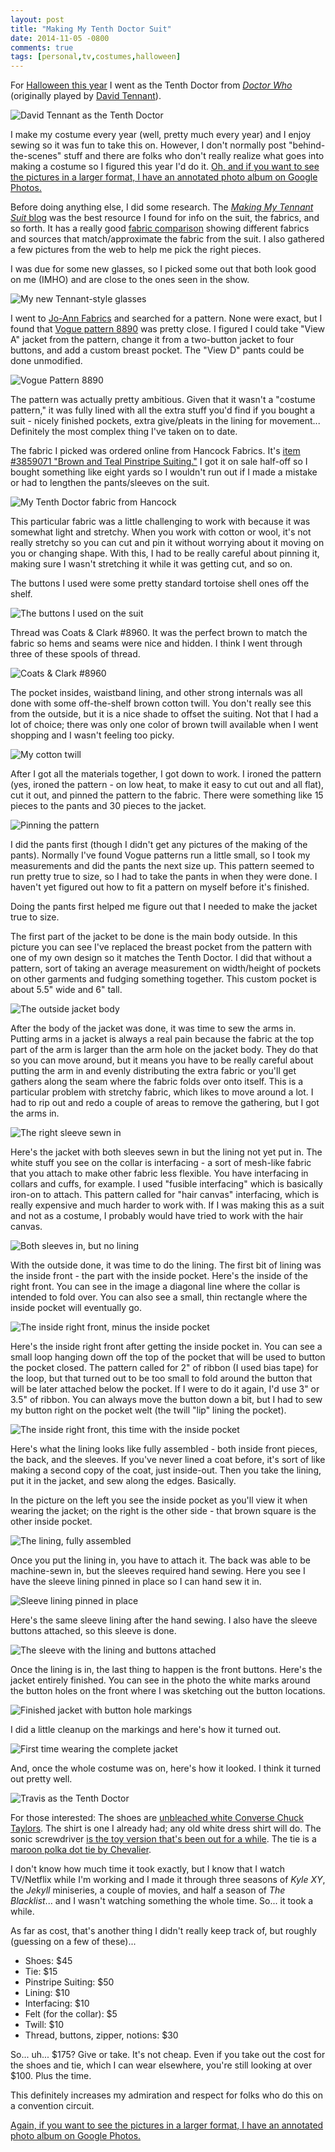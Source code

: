 ```yaml
---
layout: post
title: "Making My Tenth Doctor Suit"
date: 2014-11-05 -0800
comments: true
tags: [personal,tv,costumes,halloween]
---
```

For [Halloween this year](/archive/2014/11/03/176-trick-or-treaters/) I went as the Tenth Doctor from [_Doctor Who_](http://www.bbc.co.uk/programmes/b006q2x0) (originally played by [David Tennant](http://www.imdb.com/name/nm0855039/)).

![David Tennant as the Tenth Doctor](https://lh3.googleusercontent.com/-I8qaQGqvwOw/VFhWjnIYigI/AAAAAAAAJwA/JeqG8RZib6w/s400/Tenth%2520Doctor%2520Suit%2520-%2520Halloween%25202014%2520-%252017.jpg)

I make my costume every year (well, pretty much every year) and I enjoy sewing so it was fun to take this on. However, I don't normally post "behind-the-scenes" stuff and there are folks who don't really realize what goes into making a costume so I figured this year I'd do it. [Oh, and if you want to see the pictures in a larger format, I have an annotated photo album on Google Photos.](https://photos.app.goo.gl/pidocFmepg3e9NSy5)

Before doing anything else, I did some research. The [_Making My Tennant Suit_ blog](http://tennantsuit.blogspot.com/) was the best resource I found for info on the suit, the fabrics, and so forth. It has a really good [fabric comparison](http://tennantsuit.blogspot.com/2009/04/comparing-fabrics.html) showing different fabrics and sources that match/approximate the fabric from the suit. I also gathered a few pictures from the web to help me pick the right pieces.

I was due for some new glasses, so I picked some out that both look good on me (IMHO) and are close to the ones seen in the show.

![My new Tennant-style glasses](https://lh6.googleusercontent.com/-Kom6Tv-aYJo/VFhWjhhjADI/AAAAAAAAJzs/UGgL40a-JkM/s400/Tenth%2520Doctor%2520Suit%2520-%2520Halloween%25202014%2520-%25204.jpg)

I went to [Jo-Ann Fabrics](http://www.joann.com/) and searched for a pattern. None were exact, but I found that [Vogue pattern 8890](http://voguepatterns.mccall.com/v8890-products-44862.php) was pretty close. I figured I could take "View A" jacket from the pattern, change it from a two-button jacket to four buttons, and add a custom breast pocket. The "View D" pants could be done unmodified.

![Vogue Pattern 8890](https://lh5.googleusercontent.com/-GCsubrnRrdQ/VFjreQi72sI/AAAAAAAAJzM/qrH8rCe9rMA/s400/V8890.gif)

The pattern was actually pretty ambitious. Given that it wasn't a "costume pattern," it was fully lined with all the extra stuff you'd find if you bought a suit - nicely finished pockets, extra give/pleats in the lining for movement... Definitely the most complex thing I've taken on to date.

The fabric I picked was ordered online from Hancock Fabrics. It's [item #3859071 "Brown and Teal Pinstripe Suiting."](http://hancockfabrics.com/brown-and-teal-pinstripe-suiting-fabric-3859071.html) I got it on sale half-off so I bought something like eight yards so I wouldn't run out if I made a mistake or had to lengthen the pants/sleeves on the suit.

![My Tenth Doctor fabric from Hancock](https://lh6.googleusercontent.com/-CbkBg-56IQ0/VFjsuGZZE5I/AAAAAAAAJ0E/iii1K4JLX7Q/s400/3859071.jpg)

This particular fabric was a little challenging to work with because it was somewhat light and stretchy. When you work with cotton or wool, it's not really stretchy so you can cut and pin it without worrying about it moving on you or changing shape. With this, I had to be really careful about pinning it, making sure I wasn't stretching it while it was getting cut, and so on.

The buttons I used were some pretty standard tortoise shell ones off the shelf.

![The buttons I used on the suit](https://lh3.googleusercontent.com/-kEabKa5Y5oM/VFhWjlDo4QI/AAAAAAAAJwQ/M29pkZuHO-U/s400/Tenth%2520Doctor%2520Suit%2520-%2520Halloween%25202014%2520-%252015.jpg)

Thread was Coats & Clark #8960. It was the perfect brown to match the fabric so hems and seams were nice and hidden. I think I went through three of these spools of thread.

![Coats & Clark #8960](https://lh5.googleusercontent.com/-cHx1FhyCaDg/VFhWjj1KPTI/AAAAAAAAJwI/PnvkYlp5E2M/s400/Tenth%2520Doctor%2520Suit%2520-%2520Halloween%25202014%2520-%252016.jpg)

The pocket insides, waistband lining, and other strong internals was all done with some off-the-shelf brown cotton twill. You don't really see this from the outside, but it is a nice shade to offset the suiting. Not that I had a lot of choice; there was only one color of brown twill available when I went shopping and I wasn't feeling too picky.

![My cotton twill](https://lh5.googleusercontent.com/-T0o4Og4cY6o/VFhWjiDefPI/AAAAAAAAJwY/nnDeRG10Tuk/s400/Tenth%2520Doctor%2520Suit%2520-%2520Halloween%25202014%2520-%252014.jpg)

After I got all the materials together, I got down to work. I ironed the pattern (yes, ironed the pattern - on low heat, to make it easy to cut out and all flat), cut it out, and pinned the pattern to the fabric. There were something like 15 pieces to the pants and 30 pieces to the jacket.

![Pinning the pattern](https://lh6.googleusercontent.com/-FLC5cwQCAEI/VFhWjuC3RmI/AAAAAAAAJvg/quJ5FNgSY9Y/s400/Tenth%2520Doctor%2520Suit%2520-%2520Halloween%25202014%2520-%252013.jpg)

I did the pants first (though I didn't get any pictures of the making of the pants). Normally I've found Vogue patterns run a little small, so I took my measurements and did the pants the next size up. This pattern seemed to run pretty true to size, so I had to take the pants in when they were done. I haven't yet figured out how to fit a pattern on myself before it's finished.

Doing the pants first helped me figure out that I needed to make the jacket true to size.

The first part of the jacket to be done is the main body outside. In this picture you can see I've replaced the breast pocket from the pattern with one of my own design so it matches the Tenth Doctor. I did that without a pattern, sort of taking an average measurement on width/height of pockets on other garments and fudging something together. This custom pocket is about 5.5" wide and 6" tall.

![The outside jacket body](https://lh3.googleusercontent.com/-AaaqjdXq4ps/VFhWjgCYe6I/AAAAAAAAJxE/ApWgBxxkQl8/s400/Tenth%2520Doctor%2520Suit%2520-%2520Halloween%25202014%2520-%252010.jpg)

After the body of the jacket was done, it was time to sew the arms in. Putting arms in a jacket is always a real pain because the fabric at the top part of the arm is larger than the arm hole on the jacket body. They do that so you can move around, but it means you have to be really careful about putting the arm in and evenly distributing the extra fabric or you'll get gathers along the seam where the fabric folds over onto itself. This is a particular problem with stretchy fabric, which likes to move around a lot. I had to rip out and redo a couple of areas to remove the gathering, but I got the arms in.

![The right sleeve sewn in](https://lh4.googleusercontent.com/-6hHiUy6hDPQ/VFhWjm4B2sI/AAAAAAAAJww/UwZRISyZV5Y/s400/Tenth%2520Doctor%2520Suit%2520-%2520Halloween%25202014%2520-%252011.jpg)

Here's the jacket with both sleeves sewn in but the lining not yet put in. The white stuff you see on the collar is interfacing - a sort of mesh-like fabric that you attach to make other fabric less flexible. You have interfacing in collars and cuffs, for example. I used "fusible interfacing" which is basically iron-on to attach. This pattern called for "hair canvas" interfacing, which is really expensive and much harder to work with. If I was making this as a suit and not as a costume, I probably would have tried to work with the hair canvas.

![Both sleeves in, but no lining](https://lh6.googleusercontent.com/-kUVl0Kksbpk/VFhWjmVLg4I/AAAAAAAAJwo/M6QcS_B5qQw/s400/Tenth%2520Doctor%2520Suit%2520-%2520Halloween%25202014%2520-%252012.jpg)

With the outside done, it was time to do the lining. The first bit of lining was the inside front - the part with the inside pocket. Here's the inside of the right front. You can see in the image a diagonal line where the collar is intended to fold over. You can also see a small, thin rectangle where the inside pocket will eventually go.

![The inside right front, minus the inside pocket](https://lh4.googleusercontent.com/-puTLjtkMibo/VFhWjv_hGQI/AAAAAAAAJxM/yAmSqutncBc/s400/Tenth%2520Doctor%2520Suit%2520-%2520Halloween%25202014%2520-%25209.jpg)

Here's the inside right front after getting the inside pocket in. You can see a small loop hanging down off the top of the pocket that will be used to button the pocket closed. The pattern called for 2" of ribbon (I used bias tape) for the loop, but that turned out to be too small to fold around the button that will be later attached below the pocket. If I were to do it again, I'd use 3" or 3.5" of ribbon. You can always move the button down a bit, but I had to sew my button right on the pocket welt (the twill "lip" lining the pocket).

![The inside right front, this time with the inside pocket](https://lh5.googleusercontent.com/-378JtokpHRs/VFhWjsL2C9I/AAAAAAAAJxU/fXm0iepdeXM/s400/Tenth%2520Doctor%2520Suit%2520-%2520Halloween%25202014%2520-%25208.jpg)

Here's what the lining looks like fully assembled - both inside front pieces, the back, and the sleeves. If you've never lined a coat before, it's sort of like making a second copy of the coat, just inside-out. Then you take the lining, put it in the jacket, and sew along the edges. Basically.

In the picture on the left you see the inside pocket as you'll view it when wearing the jacket; on the right is the other side - that brown square is the other inside pocket.

![The lining, fully assembled](https://lh6.googleusercontent.com/-onIjfkBTihs/VFhWjmZTcUI/AAAAAAAAJxc/WflUhaolc0w/s400/Tenth%2520Doctor%2520Suit%2520-%2520Halloween%25202014%2520-%25207.jpg)

Once you put the lining in, you have to attach it. The back was able to be machine-sewn in, but the sleeves required hand sewing. Here you see I have the sleeve lining pinned in place so I can hand sew it in.

![Sleeve lining pinned in place](https://lh4.googleusercontent.com/-dNnJgfqn4bc/VFhWjq8BJiI/AAAAAAAAJxk/YV7Rx6W6peo/s400/Tenth%2520Doctor%2520Suit%2520-%2520Halloween%25202014%2520-%25206.jpg)

Here's the same sleeve lining after the hand sewing. I also have the sleeve buttons attached, so this sleeve is done.

![The sleeve with the lining and buttons attached](https://lh6.googleusercontent.com/-QoxxgX7a-RU/VFhWjt5PxMI/AAAAAAAAJug/wmJCnHJCirg/s400/Tenth%2520Doctor%2520Suit%2520-%2520Halloween%25202014%2520-%25205.jpg)

Once the lining is in, the last thing to happen is the front buttons. Here's the jacket entirely finished. You can see in the photo the white marks around the button holes on the front where I was sketching out the button locations.

![Finished jacket with button hole markings](https://lh6.googleusercontent.com/-WElySbrIrKk/VFhWjtsPMdI/AAAAAAAAJuQ/b44uWuGj0j0/s400/Tenth%2520Doctor%2520Suit%2520-%2520Halloween%25202014%2520-%25203.jpg)

I did a little cleanup on the markings and here's how it turned out.

![First time wearing the complete jacket](https://lh4.googleusercontent.com/-dlmDvfgdZz4/VFhWjl-Fc-I/AAAAAAAAJxs/_4yylqk6dU8/s400/Tenth%2520Doctor%2520Suit%2520-%2520Halloween%25202014%2520-%25202.jpg)

And, once the whole costume was on, here's how it looked. I think it turned out pretty well.

![Travis as the Tenth Doctor](https://lh6.googleusercontent.com/-GL0jLo6JxPg/VFhWjlgLHwI/AAAAAAAAJx0/f10TFALqGRQ/s640/Tenth%2520Doctor%2520Suit%2520-%2520Halloween%25202014%2520-%25201.jpg)

For those interested: The shoes are [unbleached white Converse Chuck Taylors](http://www.amazon.com/dp/B008DZZR7K?tag=mhsvortex). The shirt is one I already had; any old white dress shirt will do. The sonic screwdriver [is the toy version that's been out for a while](http://www.amazon.com/dp/B0009P5YXO?tag=mhsvortex). The tie is a [maroon polka dot tie by Chevalier](http://www.bows-n-ties.com/maroon-polka-dot-tie-chevlier-p-16480.html).

I don't know how much time it took exactly, but I know that I watch TV/Netflix while I'm working and I made it through three seasons of _Kyle XY_, the _Jekyll_ miniseries, a couple of movies, and half a season of _The Blacklist_... and I wasn't watching something the whole time. So... it took a while.

As far as cost, that's another thing I didn't really keep track of, but roughly (guessing on a few of these)...

- Shoes: $45
- Tie: $15
- Pinstripe Suiting: $50
- Lining: $10
- Interfacing: $10
- Felt (for the collar): $5
- Twill: $10
- Thread, buttons, zipper, notions: $30

So... uh... $175? Give or take. It's not cheap. Even if you take out the cost for the shoes and tie, which I can wear elsewhere, you're still looking at over $100. Plus the time.

This definitely increases my admiration and respect for folks who do this on a convention circuit.

[Again, if you want to see the pictures in a larger format, I have an annotated photo album on Google Photos.](https://photos.app.goo.gl/pidocFmepg3e9NSy5)
